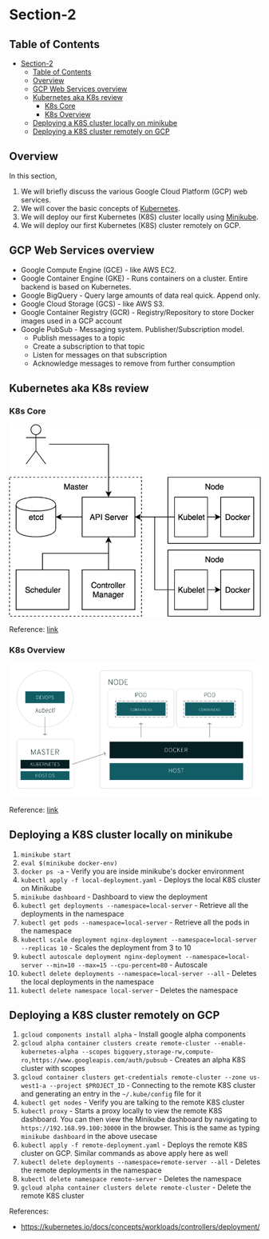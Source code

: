 # Section-2

## Table of Contents
<!-- TOC -->

- [Section-2](#section-2)
    - [Table of Contents](#table-of-contents)
    - [Overview](#overview)
    - [GCP Web Services overview](#gcp-web-services-overview)
    - [Kubernetes aka K8s review](#kubernetes-aka-k8s-review)
        - [K8s Core](#k8s-core)
        - [K8s Overview](#k8s-overview)
    - [Deploying a K8S cluster locally on minikube](#deploying-a-k8s-cluster-locally-on-minikube)
    - [Deploying a K8S cluster remotely on GCP](#deploying-a-k8s-cluster-remotely-on-gcp)

<!-- /TOC -->


## Overview
In this section,
1. We will briefly discuss the various Google Cloud Platform (GCP) web services.
2. We will cover the basic concepts of [Kubernetes](https://kubernetes.io/).
3. We will deploy our first Kubernetes (K8S) cluster locally using [Minikube](https://github.com/kubernetes/minikube).
4. We will deploy our first Kubernetes (K8S) cluster remotely on GCP.


## GCP Web Services overview
* Google Compute Engine (GCE) - like AWS EC2.
* Google Container Engine (GKE) - Runs containers on a cluster. Entire backend is based on Kubernetes.
* Google BigQuery - Query large amounts of data real quick. Append only.
* Google Cloud Storage (GCS) - like AWS S3.
* Google Container Registry (GCR) - Registry/Repository to store Docker images used in a GCP account
* Google PubSub - Messaging system. Publisher/Subscription model.
    * Publish messages to a topic
    * Create a subscription to that topic
    * Listen for messages on that subscription
    * Acknowledge messages to remove from further consumption


## Kubernetes aka K8s review

### K8s Core
![k8s core](imgs/k8s.png)

Reference: [link](https://blog.heptio.com/core-kubernetes-jazz-improv-over-orchestration-a7903ea92ca)

### K8s Overview
![k8s overview](imgs/k8s4.png)

Reference: [link](https://www.redhat.com/en/containers/what-is-kubernetes)

## Deploying a K8S cluster locally on minikube

1. `minikube start`
2. `eval $(minikube docker-env)`
3. `docker ps -a` - Verify you are inside minikube's docker environment
4. `kubectl apply -f local-deployment.yaml` - Deploys the local K8S cluster on Minikube
5. `minikube dashboard` - Dashboard to view the deployment
6. `kubectl get deployments --namespace=local-server` - Retrieve all the deployments in the namespace
7. `kubectl get pods --namespace=local-server` - Retrieve all the pods in the namespace
8. `kubectl scale deployment nginx-deployment --namespace=local-server --replicas 10` - Scales the deployment from 3 to 10
9. `kubectl autoscale deployment nginx-deployment --namespace=local-server --min=10 --max=15 --cpu-percent=80` - Autoscale
10. `kubectl delete deployments --namespace=local-server --all` - Deletes the local deployments in the namespace
11. `kubectl delete namespace local-server` - Deletes the namespace


## Deploying a K8S cluster remotely on GCP

1. `gcloud components install alpha` - Install google alpha components
2. `gcloud alpha container clusters create remote-cluster --enable-kubernetes-alpha --scopes bigquery,storage-rw,compute-ro,https://www.googleapis.com/auth/pubsub` - Creates an alpha K8S cluster with scopes
3. `gcloud container clusters get-credentials remote-cluster --zone us-west1-a --project $PROJECT_ID` - Connecting to the remote K8S cluster and generating an entry in the `~/.kube/config` file for it
4. `kubectl get nodes` - Verify you are talking to the remote K8S cluster
5. `kubectl proxy` - Starts a proxy locally to view the remote K8S dashboard. You can then view the Minikube dashboard by navigating to `https://192.168.99.100:30000` in the browser. This is the same as typing `minikube dashboard` in the above usecase
6. `kubectl apply -f remote-deployment.yaml` - Deploys the remote K8S cluster on GCP. Similar commands as above apply here as well
7. `kubectl delete deployments --namespace=remote-server --all` - Deletes the remote deployments in the namespace
8. `kubectl delete namespace remote-server` - Deletes the namespace
9. `gcloud alpha container clusters delete remote-cluster` - Delete the remote K8S cluster

References:
* https://kubernetes.io/docs/concepts/workloads/controllers/deployment/
